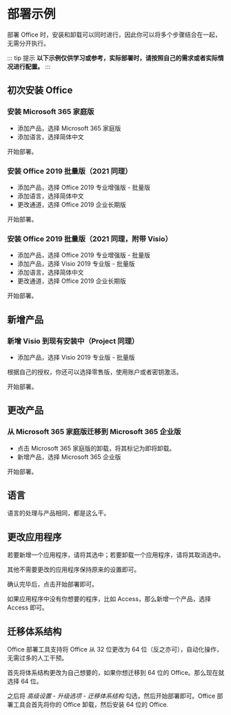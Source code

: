 # 部署示例

部署 Office 时，安装和卸载可以同时进行，因此你可以将多个步骤结合在一起，无需分开执行。

::: tip 提示
**以下示例仅供学习或参考，实际部署时，请按照自己的需求或者实际情况进行配置。**
:::


## 初次安装 Office

### 安装 Microsoft 365 家庭版

- 添加产品，选择 Microsoft 365 家庭版
- 添加语言，选择简体中文

开始部署。

### 安装 Office 2019 批量版（2021 同理）

- 添加产品，选择 Office 2019 专业增强版 - 批量版
- 添加语言，选择简体中文
- 更改通道，选择 Office 2019 企业长期版

开始部署。

### 安装 Office 2019 批量版（2021 同理，附带 Visio）

- 添加产品，选择 Office 2019 专业增强版 - 批量版
- 添加产品，选择 Visio 2019 专业版 - 批量版
- 添加语言，选择简体中文
- 更改通道，选择 Office 2019 企业长期版

开始部署。

## 新增产品

### 新增 Visio 到现有安装中（Project 同理）

- 添加产品，选择 Visio 2019 专业版 - 批量版

根据自己的授权，你还可以选择零售版，使用账户或者密钥激活。

开始部署。

## 更改产品

### 从 Microsoft 365 家庭版迁移到 Microsoft 365 企业版

- 点击 Microsoft 365 家庭版的卸载，将其标记为即将卸载。
- 新增产品，选择 Microsoft 365 企业版

开始部署。

## 语言

语言的处理与产品相同，都是这么干。

## 更改应用程序

若要新增一个应用程序，请将其选中；若要卸载一个应用程序，请将其取消选中。

其他不需要更改的应用程序保持原来的设置即可。

确认完毕后，点击开始部署即可。

如果应用程序中没有你想要的程序，比如 Access，那么新增一个产品，选择 Access 即可。

## 迁移体系结构

Office 部署工具支持将 Office 从 32 位更改为 64 位（反之亦可），自动化操作，无需过多的人工干预。

首先将体系结构更改为自己想要的，如果你想迁移到 64 位的 Office。那么现在就选择 64 位。

之后将 *高级设置 - 升级选项 - 迁移体系结构* 勾选，然后开始部署即可。Office 部署工具会首先将你的 Office 卸载，然后安装 64 位的 Office.
